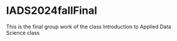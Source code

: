 # IADS2024fallFinal
This is the final group work of the class Introduction to Applied Data Science class
